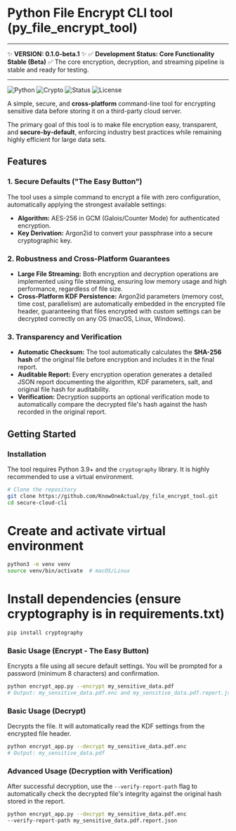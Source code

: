 
# Python File Encrypt CLI tool (py_file_encrypt_tool)

***
✨ **VERSION: 0.1.0-beta.1** ✨
✅ **Development Status: Core Functionality Stable (Beta)** ✅
The core encryption, decryption, and streaming pipeline is stable and ready for testing.
***

![Python](https://img.shields.io/badge/python-3.9+-blue?style=for-the-badge&logo=python)
![Crypto](https://img.shields.io/badge/Cryptography-OpenSSL-lightgrey?style=for-the-badge&logo=openssl)
![Status](https://img.shields.io/badge/Status-Beta-green?style=for-the-badge)
![License](https://img.shields.io/badge/License-MIT-yellow.svg?style=for-the-badge)

A simple, secure, and **cross-platform** command-line tool for encrypting sensitive data before storing it on a third-party cloud server.

The primary goal of this tool is to make file encryption easy, transparent, and **secure-by-default**, enforcing industry best practices while remaining highly efficient for large data sets.

## Features

### 1. Secure Defaults ("The Easy Button")
The tool uses a simple command to encrypt a file with zero configuration, automatically applying the strongest available settings:
* **Algorithm:** AES-256 in GCM (Galois/Counter Mode) for authenticated encryption.
* **Key Derivation:** Argon2id to convert your passphrase into a secure cryptographic key.

### 2. Robustness and Cross-Platform Guarantees
* **Large File Streaming:** Both encryption and decryption operations are implemented using file streaming, ensuring low memory usage and high performance, regardless of file size.
* **Cross-Platform KDF Persistence:** Argon2id parameters (memory cost, time cost, parallelism) are automatically embedded in the encrypted file header, guaranteeing that files encrypted with custom settings can be decrypted correctly on any OS (macOS, Linux, Windows).

### 3. Transparency and Verification
* **Automatic Checksum:** The tool automatically calculates the **SHA-256 hash** of the original file before encryption and includes it in the final report.
* **Auditable Report:** Every encryption operation generates a detailed JSON report documenting the algorithm, KDF parameters, salt, and original file hash for auditability.
* **Verification:** Decryption supports an optional verification mode to automatically compare the decrypted file's hash against the hash recorded in the original report.

## Getting Started

### Installation
The tool requires Python 3.9+ and the `cryptography` library. It is highly recommended to use a virtual environment.

```bash
# Clone the repository
git clone https://github.com/KnowOneActual/py_file_encrypt_tool.git
cd secure-cloud-cli
```

# Create and activate virtual environment
```bash
python3 -m venv venv
source venv/bin/activate  # macOS/Linux
```

# Install dependencies (ensure cryptography is in requirements.txt)
```bash
pip install cryptography
```

### Basic Usage (Encrypt - The Easy Button)

Encrypts a file using all secure default settings. You will be prompted for a password (minimum 8 characters) and confirmation. 

```bash
python encrypt_app.py --encrypt my_sensitive_data.pdf
# Output: my_sensitive_data.pdf.enc and my_sensitive_data.pdf.report.json
```

### Basic Usage (Decrypt)

Decrypts the file. It will automatically read the KDF settings from the encrypted file header.

```bash
python encrypt_app.py --decrypt my_sensitive_data.pdf.enc
# Output: my_sensitive_data.pdf
```

### Advanced Usage (Decryption with Verification)

After successful decryption, use the `--verify-report-path` flag to automatically check the decrypted file's integrity against the original hash stored in the report.

```bash
python encrypt_app.py --decrypt my_sensitive_data.pdf.enc 
--verify-report-path my_sensitive_data.pdf.report.json
```
